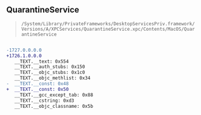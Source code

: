 ## QuarantineService

> `/System/Library/PrivateFrameworks/DesktopServicesPriv.framework/Versions/A/XPCServices/QuarantineService.xpc/Contents/MacOS/QuarantineService`

```diff

-1727.0.0.0.0
+1726.1.0.0.0
   __TEXT.__text: 0x554
   __TEXT.__auth_stubs: 0x150
   __TEXT.__objc_stubs: 0x1c0
   __TEXT.__objc_methlist: 0x34
-  __TEXT.__const: 0x48
+  __TEXT.__const: 0x50
   __TEXT.__gcc_except_tab: 0x88
   __TEXT.__cstring: 0xd3
   __TEXT.__objc_classname: 0x5b

```
